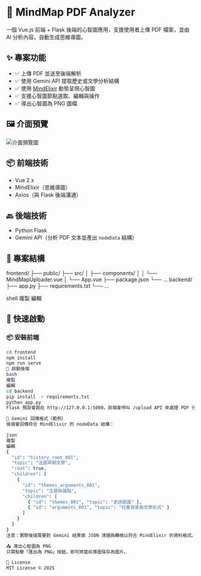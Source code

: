 # 🧠 MindMap PDF Analyzer

一個 Vue.js 前端 + Flask 後端的心智圖應用，支援使用者上傳 PDF 檔案，並由 AI 分析內容，自動生成思維導圖。

## ✨ 專案功能

- ✅ 上傳 PDF 並送至後端解析
- ✅ 使用 Gemini API 提取歷史或文學分析結構
- ✅ 使用 [MindElixir](https://github.com/ssshooter/mind-elixir-core) 動態呈現心智圖
- ✅ 支援心智圖節點選取、編輯與操作
- ✅ 導出心智圖為 PNG 圖檔

## 🖼️ 介面預覽

![介面預覽圖](./preview.png) <!-- 可自行放上截圖並命名為 preview.png -->

## 📦 前端技術

- Vue 2.x
- MindElixir（思維導圖）
- Axios（與 Flask 後端溝通）

## 🔙 後端技術

- Python Flask
- Gemini API（分析 PDF 文本並產出 `nodeData` 結構）

## 📂 專案結構

frontend/ ├── public/ ├── src/ │ ├── components/ │ │ └── MindMapUploader.vue │ └── App.vue ├── package.json └── ... backend/ ├── app.py ├── requirements.txt └── ...

shell
複製
編輯

## 🚀 快速啟動

### 📦 安裝前端

```bash
cd frontend
npm install
npm run serve
🐍 啟動後端
bash
複製
編輯
cd backend
pip install -r requirements.txt
python app.py
Flask 預設會跑在 http://127.0.0.1:5000，前端會呼叫 /upload API 來處理 PDF 分析。

🧠 Gemini 回傳格式（範例）
後端會回傳符合 MindElixir 的 nodeData 結構：

json
複製
編輯
{
  "id": "history_root_001",
  "topic": "法國早期文學",
  "root": true,
  "children": [
    {
      "id": "themes_arguments_001",
      "topic": "主題與論點",
      "children": [
        { "id": "themes_001", "topic": "史詩歌謠" },
        { "id": "arguments_001", "topic": "社會背景與文學形式" }
      ]
    }
  ]
}
注意：實際後端需要對 Gemini 結果做 JSON 清理與轉換以符合 MindElixir 的資料格式。

📤 導出心智圖為 PNG
只需點擊「匯出為 PNG」按鈕，即可將當前導圖保存為圖片。

📘 License
MIT License © 2025

